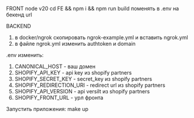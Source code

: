 FRONT
node v20
cd FE && npm i && npm run build
поменять в .env на бекенд url

BACKEND
1. в docker/ngrok скопировать ngrok-example.yml и вставить ngrok.yml
2. в файле ngrok.yml изменить authtoken и domain

.env изменить:
1. CANONICAL_HOST - ваш домен
2. SHOPIFY_API_KEY - api key из shopify partners
3. SHOPIFY_SECRET_KEY - secret_key из shopify partners
4. SHOPIFY_REDIRECTION_URI - redirect url из shopify partners
5. SHOPIFY_API_VERSION - api versilt из shopify partners
6. SHOPIFY_FRONT_URL - урл фронта


Запустить приложения: make up
